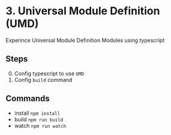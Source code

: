 # 3. Universal Module Definition (UMD)

Experince Universal Module Definition Modules using typescript

## Steps
0. Config typescript to use `UMD`
0. Config `build` command

## Commands
- install `npm install`
- build `npm run build` 
- watch `npm run watch`
